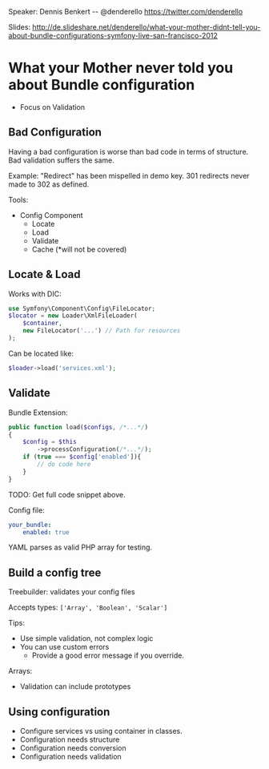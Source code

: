 Speaker: Dennis Benkert -- @denderello https://twitter.com/denderello

Slides: http://de.slideshare.net/denderello/what-your-mother-didnt-tell-you-about-bundle-configurations-symfony-live-san-francisco-2012

# What your Mother never told you about Bundle configuration
- Focus on Validation


## Bad Configuration
Having a bad configuration is worse than bad code in terms of structure. Bad validation
suffers the same.

Example: "Redirect" has been mispelled in demo key. 301 redirects never made to 302 as defined.

Tools:
- Config Component
  - Locate
  - Load
  - Validate
  - Cache (*will not be covered)

## Locate & Load

Works with DIC:
``` php
use Symfony\Component\Config\FileLocator;
$locator = new Loader\XmlFileLoader(
	$container,
	new FileLocator('...') // Path for resources
);
```

Can be located like:

``` php
$loader->load('services.xml');
```

## Validate

Bundle Extension:
``` php
public function load($configs, /*...*/)
{
	$config = $this
		->processConfiguration(/*...*/);
	if (true === $config['enabled']){
		// do code here
	}
}
```

TODO: Get full code snippet above.

Config file:

``` yaml
your_bundle:
    enabled: true
```

YAML parses as valid PHP array for testing.

## Build a config tree

Treebuilder: validates your config files

Accepts types: `['Array', 'Boolean', 'Scalar']`

Tips:
- Use simple validation, not complex logic
- You can use custom errors
  - Provide a good error message if you override.

Arrays:
- Validation can include prototypes

## Using configuration
- Configure services vs using container in classes.
- Configuration needs structure
- Configuration needs conversion
- Configuration needs validation